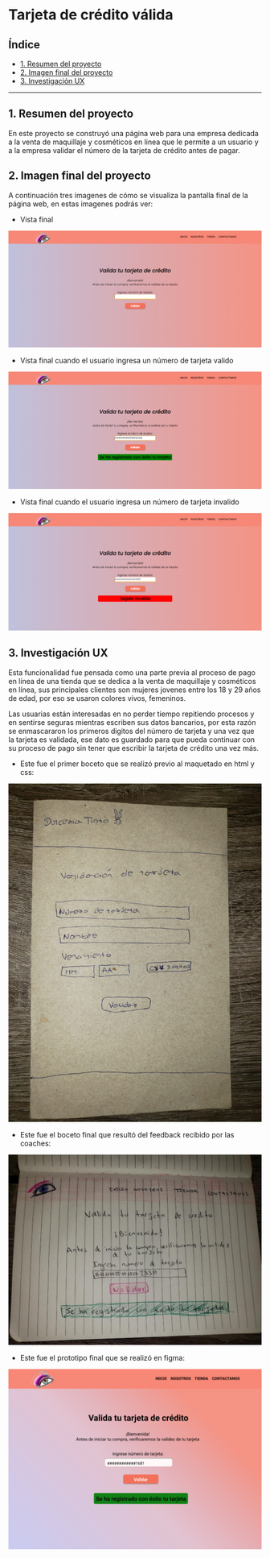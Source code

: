# Tarjeta de crédito válida

## Índice

* [1. Resumen del proyecto](#2-resumen-del-proyecto)
* [2. Imagen final del proyecto](#3-objetivos-de-aprendizaje)
* [3. Investigación UX](#4-consideraciones-generales)

***

## 1. Resumen del proyecto

En este proyecto se construyó una página web para una empresa dedicada a la venta de maquillaje y cosméticos en linea que le permite a un usuario y a la empresa validar el número de la tarjeta de crédito antes de pagar.

## 2. Imagen final del proyecto

A continuación tres imagenes de cómo se visualiza la pantalla final de la página web, en estas imagenes podrás ver:

* Vista final

![Vista 1](https://raw.githubusercontent.com/Melissa-Bracamonte/CDMX012-card-validation/3062170e4a5b0bb75ef5c3c4664fcb3977c38c4e/Imagenes%20Readme/Card%20validation%20-%20vista1.png)

* Vista final cuando el usuario ingresa un número de tarjeta valido

![Vista 2](https://raw.githubusercontent.com/Melissa-Bracamonte/CDMX012-card-validation/aa08f536f8d74018296922daa844571a9d66fc61/Imagenes%20Readme/Card%20validation%20-%20vista2.png)

* Vista final cuando el usuario ingresa un número de tarjeta invalido

![Vista 3](https://raw.githubusercontent.com/Melissa-Bracamonte/CDMX012-card-validation/aa08f536f8d74018296922daa844571a9d66fc61/Imagenes%20Readme/Card%20validation%20-%20vista3.png)

## 3. Investigación UX

Esta funcionalidad fue pensada como una parte previa al proceso de pago en línea de una tienda que se dedica a la venta de maquillaje y cosméticos en línea, sus principales clientes son mujeres jovenes entre los 18 y 29 años de edad, por eso se usaron colores vivos, femeninos.

Las usuarias están interesadas en no perder tiempo repitiendo procesos y en sentirse seguras mientras escriben sus datos bancarios, por esta razón se enmascararon los primeros digitos del número de tarjeta y una vez que la tarjeta es validada, ese dato es guardado para que pueda continuar con su proceso de pago sin tener que escribir la tarjeta de crédito una vez más.

* Este fue el primer boceto que se realizó previo al maquetado en html y css:

![Boceto 1](https://raw.githubusercontent.com/Melissa-Bracamonte/CDMX012-card-validation/aa08f536f8d74018296922daa844571a9d66fc61/Imagenes%20Readme/Boceto%201.jpeg)

* Este fue el boceto final que resultó del feedback recibido por las coaches:

![Boceto 2](https://raw.githubusercontent.com/Melissa-Bracamonte/CDMX012-card-validation/aa08f536f8d74018296922daa844571a9d66fc61/Imagenes%20Readme/Boceto%202.jpeg)

* Este fue el prototipo final que se realizó en figma:

![prototipo final](https://raw.githubusercontent.com/Melissa-Bracamonte/CDMX012-card-validation/main/Imagenes%20Readme/Prototipo%20figma%20-%20card%20validation.png)